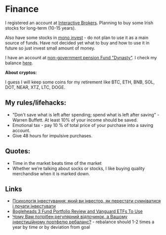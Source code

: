 # Finance

I registered an account at [Interactive Brokers](https://ibkr.com/referral/dmytro991). 
Planning to buy some Irish stocks for long-term (10-15 years). 

Also have some stocks in [mono invest](https://www.monobank.ua/invest) - do not plan to use it as a main source of funds. 
Have not decided yet what to buy and how to use it in future so just invest small amount of money.

I have an account at [non-government pension Fund "Dynasty"](https://dynasty.icu/). I check my balance [here](https://portal.acpo.com.ua/).

**About cryptos:**

I guess I will keep some coins for my retirement like BTC, ETH, BNB, SOL, DOT, NEAR, XTZ, LTC, DOGE.

## My rules/lifehacks:
* "Don't save what is left after spending; spend what is left after saving" - Warren Buffett.
  At least 10% of your income should be saved.
* Emotional tax - pay 10 % of total price of your purchase into a saving account.
* Give 48 hours for impulsive purchases.


## Quotes:

* Time in the market beats time of the market
* Whether we’re talking about socks or stocks, I like buying quality merchandise when it is marked down.

## Links

- [Психологія інвестування: який ви інвестор, як перестати сумніватися і почати інвестувати](https://youtu.be/Yu_K7wmN5sM?list=PLY52UV8pdqhIJF9CL6BOSD_8y0wiZCxCU)
- [Bogleheads 3 Fund Portfolio Review and Vanguard ETFs To Use](https://www.optimizedportfolio.com/bogleheads-3-fund-portfolio/)
- [Чому Вам потрібен регулярний відпочинок, а Вашому інвестиційному портфелю ребаланс?](https://t.me/ELytsar/469) - rebalance should 1-2 times a year by time or by deviation from goal
